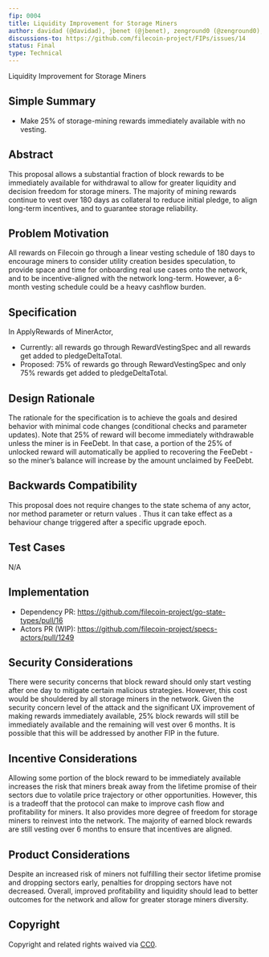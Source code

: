 ```yaml
---
fip: 0004
title: Liquidity Improvement for Storage Miners
author: davidad (@davidad), jbenet (@jbenet), zenground0 (@zenground0), ZX (@zixuanzh), danilo (@danlessa)
discussions-to: https://github.com/filecoin-project/FIPs/issues/14
status: Final
type: Technical
---
```


Liquidity Improvement for Storage Miners

## Simple Summary

* Make 25% of storage-mining rewards immediately available with no vesting.

## Abstract
This proposal allows a substantial fraction of block rewards to be immediately available for withdrawal to allow for greater liquidity and decision freedom for storage miners. The majority of mining rewards continue to vest over 180 days as collateral to reduce initial pledge, to align long-term incentives, and to guarantee storage reliability.

## Problem Motivation
All rewards on Filecoin go through a linear vesting schedule of 180 days to encourage miners to consider utility creation besides speculation, to provide space and time for onboarding real use cases onto the network, and to be incentive-aligned with the network long-term. However, a 6-month vesting schedule could be a heavy cashflow burden. 

## Specification
In ApplyRewards of MinerActor,
* Currently: all rewards go through RewardVestingSpec and all rewards get added to pledgeDeltaTotal.
* Proposed: 75% of rewards go through RewardVestingSpec and only 75% rewards get added to pledgeDeltaTotal.

## Design Rationale
The rationale for the specification is to achieve the goals and desired behavior with minimal code changes (conditional checks and parameter updates). Note that 25% of reward will become immediately withdrawable unless the miner is in FeeDebt. In that case, a portion of the 25% of unlocked reward will automatically be applied to recovering the FeeDebt - so the miner’s balance will increase by the amount unclaimed by FeeDebt.

## Backwards Compatibility
This proposal does not require changes to the state schema of any actor, nor method parameter or return values . Thus it can take effect as a behaviour change triggered after a specific upgrade epoch.

## Test Cases
N/A

## Implementation
- Dependency PR: https://github.com/filecoin-project/go-state-types/pull/16
- Actors PR (WIP): https://github.com/filecoin-project/specs-actors/pull/1249 

## Security Considerations
There were security concerns that block reward should only start vesting after one day to mitigate certain malicious strategies. However, this cost would be shouldered by all storage miners in the network. Given the security concern level of the attack and the significant UX improvement of making rewards immediately available, 25% block rewards will still be immediately available and the remaining will vest over 6 months. It is possible that this will be addressed by another FIP in the future.

## Incentive Considerations
Allowing some portion of the block reward to be immediately available increases the risk that miners break away from the lifetime promise of their sectors due to volatile price trajectory or other opportunities. However, this is a tradeoff that the protocol can make to improve cash flow and profitability for miners. It also provides more degree of freedom for storage miners to reinvest into the network. The majority of earned block rewards are still vesting over 6 months to ensure that incentives are aligned.

## Product Considerations
Despite an increased risk of miners not fulfilling their sector lifetime promise and dropping sectors early, penalties for dropping sectors have not decreased. Overall, improved profitability and liquidity should lead to better outcomes for the network and allow for greater storage miners diversity.

## Copyright
Copyright and related rights waived via [CC0](https://creativecommons.org/publicdomain/zero/1.0/).
